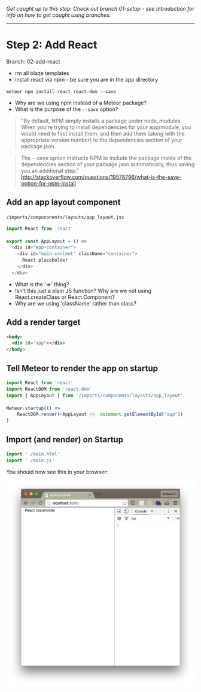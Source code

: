 _Get caught up to this step: Check out branch 01-setup - see Introduction for info on how to get caught using branches._
<hr>

# Step 2: Add React

Branch: 02-add-react

- rm all blaze templates
- install react via npm - be sure you are in the app directory

```meteor npm install react react-dom --save```

- Why are we using npm instead of a Meteor package?
- What is the purpose of the ```--save``` option? 


> "By default, NPM simply installs a package under node_modules. When you're trying to install dependencies for your app/module, you would need to first install them, and then add them (along with the appropriate version number) to the dependencies section of your package.json.

> The --save option instructs NPM to include the package inside of the dependencies section of your package.json automatically, thus saving you an additional step."
http://stackoverflow.com/questions/19578796/what-is-the-save-option-for-npm-install


## Add an app layout component

``` /imports/compononents/layouts/app_layout.jsx ```
```js 
import React from 'react'

export const AppLayout = () =>
  <div id="app-container">
    <div id="main-content" className="container">
      React placeholder
    </div>
  </div>
```

- What is the '=>' thing?
- Isn't this just a plain JS function? Why are we not using React.createClass or React.Component?
- Why are we using 'className' rather than class?


 
## Add a render target
```html
<body>
  <div id="app"></div>
</body>
```

## Tell Meteor to render the app on startup
```js
import React from 'react'
import ReactDOM from 'react-dom'
import { AppLayout } from '/imports/components/layouts/app_layout'

Meteor.startup(() =>
	ReactDOM.render(<AppLayout />, document.getElementById("app"))
)
```

## Import (and render) on Startup

```js
import './main.html'
import './main.js'

```

You should now see this in your browser:

![Dflt view with React added](images/react-added-dflt.png)
